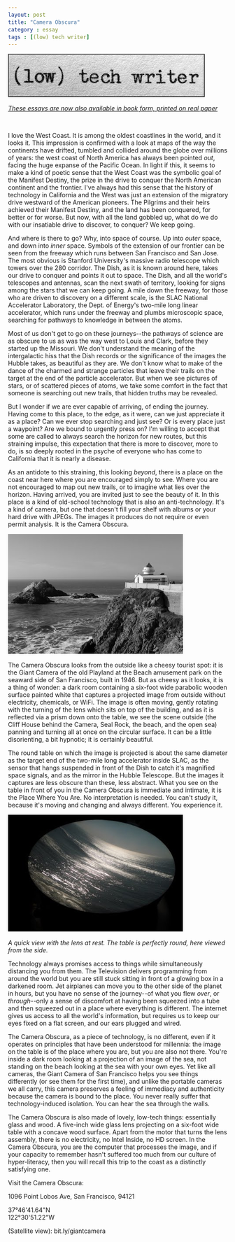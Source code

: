 ```yaml
---
layout: post
title: "Camera Obscura"
category : essay
tags : [(low) tech writer]
---
```

[![low tech writer](/assets/ltw/header14.jpg)](http://bit.ly/lowtechwriter)

*[These essays are now also available in book form, printed on real paper](http://bit.ly/lowtechwriter)*

&nbsp;


I love the West Coast. It is among the oldest coastlines in the world, and it looks it. This impression is confirmed with a look at maps of the way the continents have drifted, tumbled and collided around the globe over millions of years: the west coast of North America has always been pointed *out*, facing the huge expanse of the Pacific Ocean. In light if this, it seems to make a kind of poetic sense that the West Coast was the symbolic goal of the Manifest Destiny, the prize in the drive to conquer the North American continent and the frontier. I've always had this sense that the history of technology in California and the West was just an extension of the migratory drive westward of the American pioneers. The Pilgrims and their heirs achieved their Manifest Destiny, and the land has been conquered, for better or for worse. But now, with all the land gobbled up, what do we do with our insatiable drive to discover, to conquer? We keep going.

And where is there to go? Why, into space of course. Up into *outer* space, and down into *inner* space. Symbols of the extension of our frontier can be seen from the freeway which runs between San Francisco and San Jose. The most obvious is Stanford University's massive radio telescope which towers over the 280 corridor. The Dish, as it is known around here, takes our drive to conquer and points it out to space. The Dish, and all the world's telescopes and antennas, scan the next swath of territory, looking for signs among the stars that we can keep going. A mile down the freeway, for those who are driven to discovery on a different scale, is the SLAC National Accelerator Laboratory, the Dept. of Energy's two-mile long linear accelerator, which runs under the freeway and plumbs microscopic space, searching for pathways to knowledge in between the atoms.

Most of us don't get to go on these journeys--the pathways of science are as obscure to us as was the way west to Louis and Clark, before they started up the Missouri. We don't understand the meaning of the intergalactic hiss that the Dish records or the significance of the images the Hubble takes, as beautiful as they are. We don't know what to make of the dance of the charmed and strange particles that leave their trails on the target at the end of the particle accelerator. But when we see pictures of stars, or of scattered pieces of atoms, we take some comfort in the fact that someone is searching out new trails, that hidden truths may be revealed.

But I wonder if we are ever capable of arriving, of ending the journey. Having come to this place, to the edge, as it were, can we just appreciate it as a place? Can we ever stop searching and just see? Or is every place just a waypoint? Are we bound to urgently press on? I'm willing to accept that some are called to always search the horizon for new routes, but this straining impulse, this expectation that there is more to discover, more to do, is so deeply rooted in the psyche of everyone who has come to California that it is nearly a disease.

As an antidote to this straining, this looking *beyond*, there is a place on the coast near here where you are encouraged simply to see. Where you are not encouraged to map out new trails, or to imagine what lies over the horizon. Having arrived, you are invited just to see the beauty of it. In this place is a kind of old-school technology that is also an anti-technology. It's a kind of camera, but one that doesn't fill your shelf with albums or your hard drive with JPEGs. The images it produces do not require or even permit analysis. It is the Camera Obscura.

[![Giant Camera](/assets/ltw/giantcamera.jpg)](/assets/ltw/giantcamerabg.jpg)

The Camera Obscura looks from the outside like a cheesy tourist spot: it is the Giant Camera of the old Playland at the Beach amusement park on the seaward side of San Francisco, built in 1946. But as cheesy as it looks, it is a thing of wonder: a dark room containing a six-foot wide parabolic wooden surface painted white that captures a projected image from outside without electricity, chemicals, or WiFi. The image is often moving, gently rotating with the turning of the lens which sits on top of the building, and as it is reflected via a prism down onto the table, we see the scene outside (the Cliff House behind the Camera, Seal Rock, the beach, and the open sea) panning and turning all at once on the circular surface. It can be a little disorienting, a bit hypnotic; it is certainly beautiful.

The round table on which the image is projected is about the same diameter as the target end of the two-mile long accelerator inside SLAC, as the sensor that hangs suspended in front of the Dish to catch it's magnified space signals, and as the mirror in the Hubble Telescope. But the images it captures are less obscure than these, less abstract. What you see on the table in front of you in the Camera Obscura is immediate and intimate, it is the Place Where You Are. No interpretation is needed. You can't study it, because it's moving and changing and always different. You experience it. 

[![Giant Camera](/assets/ltw/obscurasea.jpg)](/assets/ltw/obscuraseabg.jpg)

*A quick view with the lens at rest. The table is perfectly round, here viewed from the side.*

Technology always promises access to things while simultaneously distancing you from them. The Television delivers programming from around the world but you are still stuck sitting in front of a glowing box in a darkened room. Jet airplanes can move you to the other side of the planet in hours, but you have no sense of the journey--of what you flew *over*, or *through*--only a sense of discomfort at having been squeezed into a tube and then squeezed out in a place where everything is different. The internet gives us access to all the world's information, but requires us to keep our eyes fixed on a flat screen, and our ears plugged and wired.

The Camera Obscura, as a piece of technology, is no different, even if it operates on principles that have been understood for millennia: the image on the table is of the place where you are, but you are also not there. You're inside a dark room looking at a projection of an image of the sea, not standing on the beach looking at the sea with your own eyes. Yet like all cameras, the Giant Camera of San Francisco helps you see things differently (or see them for the first time), and unlike the portable cameras we all carry, this camera preserves a feeling of immediacy and authenticity because the camera is bound to the place. You never really suffer that technology-induced isolation. You can hear the sea through the walls.

The Camera Obscura is also made of lovely, low-tech things: essentially glass and wood. A five-inch wide glass lens projecting on a six-foot wide table with a concave wood surface. Apart from the motor that turns the lens assembly, there is no electricity, no Intel Inside, no HD screen.  In the Camera Obscura, you are the computer that processes the image, and if your capacity to remember hasn't suffered too much from our culture of hyper-literacy, then you will recall this trip to the coast as a distinctly satisfying one.

Visit the Camera Obscura:

1096 Point Lobos Ave, San Francisco, 94121

37°46'41.64"N  
122°30'51.22"W  

(Satellite view): bit.ly/giantcamera


